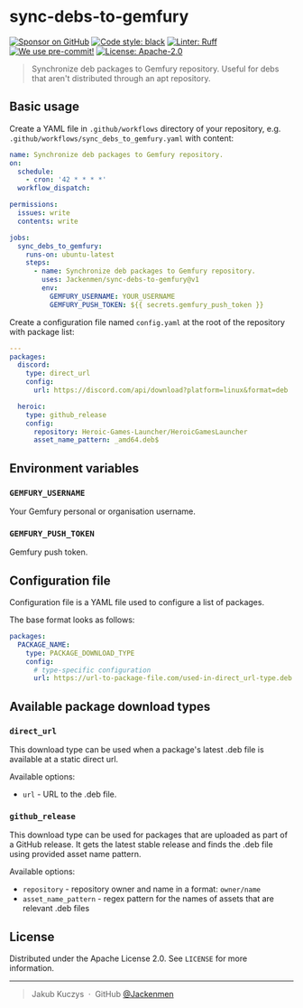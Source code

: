 # sync-debs-to-gemfury

[![Sponsor on GitHub](https://img.shields.io/github/sponsors/Jackenmen?logo=github)](https://github.com/sponsors/Jackenmen)
[![Code style: black](https://img.shields.io/badge/code%20style-black-000000.svg)](https://github.com/psf/black)
[![Linter: Ruff](https://img.shields.io/endpoint?url=https://raw.githubusercontent.com/charliermarsh/ruff/main/assets/badge/v1.json)](https://github.com/charliermarsh/ruff)
[![We use pre-commit!](https://img.shields.io/badge/pre--commit-enabled-brightgreen?logo=pre-commit&logoColor=white)](https://github.com/pre-commit/pre-commit)
[![License: Apache-2.0](https://img.shields.io/badge/License-Apache--2.0-blue.svg)](https://opensource.org/licenses/Apache-2.0)

> Synchronize deb packages to Gemfury repository.
> Useful for debs that aren't distributed through an apt repository.

## Basic usage

Create a YAML file in `.github/workflows` directory of your repository,
e.g. `.github/workflows/sync_debs_to_gemfury.yaml` with content:

```yaml
name: Synchronize deb packages to Gemfury repository.
on:
  schedule:
    - cron: '42 * * * *'
  workflow_dispatch:

permissions:
  issues: write
  contents: write

jobs:
  sync_debs_to_gemfury:
    runs-on: ubuntu-latest
    steps:
      - name: Synchronize deb packages to Gemfury repository.
        uses: Jackenmen/sync-debs-to-gemfury@v1
        env:
          GEMFURY_USERNAME: YOUR_USERNAME
          GEMFURY_PUSH_TOKEN: ${{ secrets.gemfury_push_token }}
```

Create a configuration file named `config.yaml` at the root of the repository with package list:

```yaml
---
packages:
  discord:
    type: direct_url
    config:
      url: https://discord.com/api/download?platform=linux&format=deb

  heroic:
    type: github_release
    config:
      repository: Heroic-Games-Launcher/HeroicGamesLauncher
      asset_name_pattern: _amd64.deb$
```

## Environment variables

### `GEMFURY_USERNAME`

Your Gemfury personal or organisation username.

### `GEMFURY_PUSH_TOKEN`

Gemfury push token.

## Configuration file

Configuration file is a YAML file used to configure a list of packages.

The base format looks as follows:

```yaml
packages:
  PACKAGE_NAME:
    type: PACKAGE_DOWNLOAD_TYPE
    config:
      # type-specific configuration
      url: https://url-to-package-file.com/used-in-direct_url-type.deb
```

## Available package download types

### `direct_url`

This download type can be used when a package's latest .deb file is available at a static direct url.

Available options:

- `url` - URL to the .deb file.

### `github_release`

This download type can be used for packages that are uploaded as part of a GitHub release.
It gets the latest stable release and finds the .deb file using provided asset name pattern.

Available options:

- `repository` - repository owner and name in a format: `owner/name`
- `asset_name_pattern` - regex pattern for the names of assets that are relevant .deb files

## License

Distributed under the Apache License 2.0. See ``LICENSE`` for more information.

---

> Jakub Kuczys &nbsp;&middot;&nbsp;
> GitHub [@Jackenmen](https://github.com/Jackenmen)
